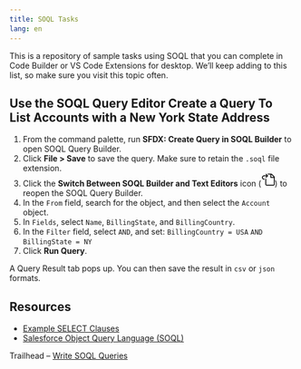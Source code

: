 ```yaml
---
title: SOQL Tasks
lang: en
---
```


This is a repository of sample tasks using SOQL that you can complete in Code Builder or VS Code Extensions for desktop. We’ll keep adding to this list, so make sure you visit this topic often. 


## Use the SOQL Query Editor Create a Query To List Accounts with a New York State Address

1. From the command palette, run **SFDX: Create Query in SOQL Builder** to open SOQL Query Builder.
2. Click **File > Save** to save the query. Make sure to retain the `.soql` file extension.
3. Click the **Switch Between SOQL Builder and Text Editors** icon (<img src="../../../images/go-to-file.svg">) to reopen the SOQL Query Builder.
4. In the `From` field, search for the object, and then select the `Account` object.
5. In `Fields`, select `Name`, `BillingState`, and `BillingCountry`.
6. In the `Filter` field, select `AND`, and set:
    `BillingCountry = USA`
    `AND`
    `BillingState = NY`
7.   Click **Run Query**.

A Query Result tab pops up. You can then save the result in `csv` or `json` formats.


## Resources

- [Example SELECT Clauses](https://developer.salesforce.com/docs/atlas.en-us.soql_sosl.meta/soql_sosl/sforce_api_calls_soql_select_examples.htm)
- [Salesforce Object Query Language (SOQL)](https://developer.salesforce.com/docs/atlas.en-us.soql_sosl.meta/soql_sosl/sforce_api_calls_soql.htm)

Trailhead
 – [Write SOQL Queries](https://trailhead.salesforce.com/content/learn/modules/apex_database/apex_database_soql)
